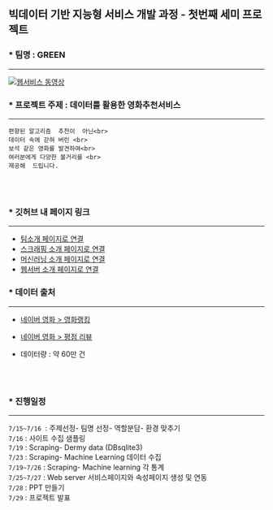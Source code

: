## 빅데이터 기반 지능형 서비스 개발 과정 - 첫번째 세미 프로젝트



### * 팀명 : GREEN

---

[![웹서비스 동영상](https://img.youtube.com/vi/MSZ958YtRvg/0.jpg)](https://www.youtube.com/watch?v=MSZ958YtRvg&t=4s)



### * 프로젝트 주제 : 데이터를 활용한 영화추천서비스

---

```
편향된 알고리즘  추천이  아닌<br>
데이터 속에 갇혀 버린 <br>
보석 같은 영화를 발견하여<br>
여러분에게 다양한 볼거리를 <br>
제공해  드립니다.  
```

<br><br>



### * 깃허브 내 페이지 링크

---

* <a href="https://github.com/victoria2012/Multi_A_2Team/tree/master/Team">팀소개 페이지로 연결</a><br>
*  <a href="https://github.com/victoria2012/Multi_A_2Team/tree/master/scraping">스크래핑 소개 페이지로 연결</a><br>
* <a href="https://github.com/victoria2012/Multi_A_2Team/tree/master/machinelearning">머신러닝 소개 페이지로 연결</a><br>
* <a href="https://github.com/victoria2012/Multi_A_2Team/tree/master/templates">웹서버 소개 페이지로 연결</a><br>



### * 데이터 출처

---

* [네이버 영화 > 영화랭킹](https://movie.naver.com/movie/sdb/rank/rmovie.naver?sel=pnt&tg=0&date=20210720)<br>
* [네이버 영화 > 평점 리뷰](https://movie.naver.com/movie/board/review/list.naver) <br>

* 데이터량 : 약 60만 건

<br><br>

### * 진행일정

---



 `7/15~7/16`  : 주제선정- 팀명 선정- 역할분담- 환경 맞추기 <br>
 `7/16` : 사이트 수집 샘플링<br>
 `7/19` : Scraping- Dermy data (DBsqlite3) <br>
 `7/23` : Scraping- Machine Learning 데이터 수집<br>
 `7/19~7/26` : Scraping- Machine learning 각 통계<br>
 `7/25~7/27` : Web server 서비스페이지와 속성페이지 생성 및 연동<br>
 `7/28` : PPT 만들기<br>
 `7/29` : 프로젝트 발표<br>

